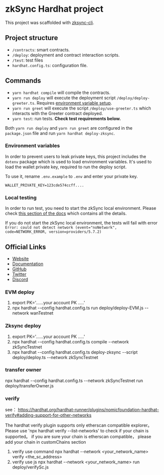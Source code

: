 # zkSync Hardhat project

This project was scaffolded with [zksync-cli](https://github.com/matter-labs/zksync-cli).

## Project structure

- `/contracts`: smart contracts.
- `/deploy`: deployment and contract interaction scripts.
- `/test`: test files
- `hardhat.config.ts`: configuration file.

## Commands

- `yarn hardhat compile` will compile the contracts.
- `yarn run deploy` will execute the deployment script `/deploy/deploy-greeter.ts`. Requires [environment variable setup](#environment-variables).
- `yarn run greet` will execute the script `/deploy/use-greeter.ts` which interacts with the Greeter contract deployed.
- `yarn test`: run tests. **Check test requirements below.**

Both `yarn run deploy` and `yarn run greet` are configured in the `package.json` file and run `yarn hardhat deploy-zksync`.

### Environment variables

In order to prevent users to leak private keys, this project includes the `dotenv` package which is used to load environment variables. It's used to load the wallet private key, required to run the deploy script.

To use it, rename `.env.example` to `.env` and enter your private key.

```
WALLET_PRIVATE_KEY=123cde574ccff....
```

### Local testing

In order to run test, you need to start the zkSync local environment. Please check [this section of the docs](https://v2-docs.zksync.io/api/hardhat/testing.html#prerequisites) which contains all the details.

If you do not start the zkSync local environment, the tests will fail with error `Error: could not detect network (event="noNetwork", code=NETWORK_ERROR, version=providers/5.7.2)`

## Official Links

- [Website](https://zksync.io/)
- [Documentation](https://v2-docs.zksync.io/dev/)
- [GitHub](https://github.com/matter-labs)
- [Twitter](https://twitter.com/zksync)
- [Discord](https://discord.gg/nMaPGrDDwk)

### EVM deploy
1. export PK='......your account PK .....'   
2. npx hardhat --config hardhat.config.ts   run deploy/deploy-EVM.js --network wanTestnet

### Zksync deploy
1. export PK='......your account PK .....'  
2. npx hardhat --config hardhat.config.ts compile --network zkSyncTestnet
3. npx hardhat --config hardhat.config.ts deploy-zksync --script deploy/deploy.ts --network zkSyncTestnet

### transfer owner

npx hardhat --config hardhat.config.ts --network zkSyncTestnet run deploy/transferOwner.js


### verify
see： https://hardhat.org/hardhat-runner/plugins/nomicfoundation-hardhat-verify#adding-support-for-other-networks

The hardhat verify plugin supports only etherscan compatible explorer。
Please use 'npx hardhat verify --list-networks' to check if your chain is supported。
if you are sure your chain is etherscan compatible， please add your chain in customChains section   
1. verify use command
npx hardhat --network <your_network_name> verify <the_sc_address>
2. verify use js
npx hardhat --network <your_network_name> run deploy/verifySc.js 
